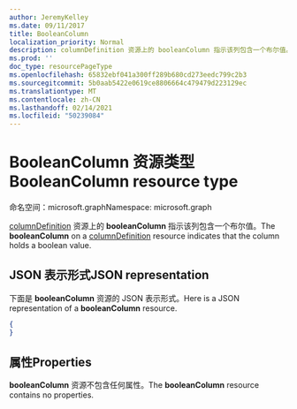 ```yaml
---
author: JeremyKelley
ms.date: 09/11/2017
title: BooleanColumn
localization_priority: Normal
description: columnDefinition 资源上的 booleanColumn 指示该列包含一个布尔值。
ms.prod: ''
doc_type: resourcePageType
ms.openlocfilehash: 65832ebf041a300ff289b680cd273eedc799c2b3
ms.sourcegitcommit: 5b0aab5422e0619ce8806664c479479d223129ec
ms.translationtype: MT
ms.contentlocale: zh-CN
ms.lasthandoff: 02/14/2021
ms.locfileid: "50239084"
---
```

# <a name="booleancolumn-resource-type"></a><span data-ttu-id="70185-103">BooleanColumn 资源类型</span><span class="sxs-lookup"><span data-stu-id="70185-103">BooleanColumn resource type</span></span>

<span data-ttu-id="70185-104">命名空间：microsoft.graph</span><span class="sxs-lookup"><span data-stu-id="70185-104">Namespace: microsoft.graph</span></span>

<span data-ttu-id="70185-105">[columnDefinition](columndefinition.md) 资源上的 **booleanColumn** 指示该列包含一个布尔值。</span><span class="sxs-lookup"><span data-stu-id="70185-105">The **booleanColumn** on a [columnDefinition](columndefinition.md) resource indicates that the column holds a boolean value.</span></span>

## <a name="json-representation"></a><span data-ttu-id="70185-106">JSON 表示形式</span><span class="sxs-lookup"><span data-stu-id="70185-106">JSON representation</span></span>

<span data-ttu-id="70185-107">下面是 **booleanColumn** 资源的 JSON 表示形式。</span><span class="sxs-lookup"><span data-stu-id="70185-107">Here is a JSON representation of a **booleanColumn** resource.</span></span>
<!-- { "blockType": "resource", "@odata.type": "microsoft.graph.booleanColumn" } -->

```json
{
}
```

## <a name="properties"></a><span data-ttu-id="70185-108">属性</span><span class="sxs-lookup"><span data-stu-id="70185-108">Properties</span></span>

<span data-ttu-id="70185-109">**booleanColumn** 资源不包含任何属性。</span><span class="sxs-lookup"><span data-stu-id="70185-109">The **booleanColumn** resource contains no properties.</span></span>

<!-- {
  "type": "#page.annotation",
  "description": "",
  "keywords": "",
  "section": "documentation",
  "tocPath": "Resources/BooleanColumn"
} -->

